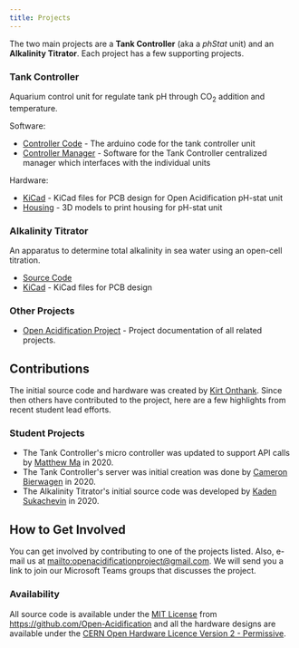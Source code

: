 ```yaml
---
title: Projects
---
```


The two main projects are a **Tank Controller** (aka a _phStat_ unit) and an **Alkalinity Titrator**.
Each project has a few supporting projects.

### Tank Controller

Aquarium control unit for regulate tank pH through CO<sub>2</sub> addition and temperature.

Software:

* [Controller Code](https://github.com/Open-Acidification/TankController) - The arduino code for the tank controller unit
* [Controller Manager](https://github.com/Open-Acidification/TankControllerManager) - Software for the Tank Controller centralized manager which interfaces with the individual units

Hardware:

* [KiCad](https://github.com/Open-Acidification/TankController-KiCad) - KiCad files for PCB design for Open Acidification pH-stat unit
* [Housing](https://github.com/Open-Acidification/TankController-Housing) - 3D models to print housing for pH-stat unit

### Alkalinity Titrator

An apparatus to determine total alkalinity in sea water using an open-cell titration.

* [Source Code](https://github.com/Open-Acidification/AlkalinityTitrator)
* [KiCad](https://github.com/Open-Acidification/AlkalinityTitrator-KiCad) - KiCad files for PCB design

### Other Projects

* [Open Acidification Project](https://github.com/Open-Acidification/Open-Acidification.github.io) - Project documentation of all related projects.

## Contributions

The initial source code and hardware was created by [Kirt Onthank](https://github.com/KirtOnthank).
Since then others have contributed to the project, here are a few highlights from recent student lead efforts.

### Student Projects

* The Tank Controller's micro controller was updated to support API calls by [Matthew Ma](https://github.com/PlasmaIntec) in 2020.
* The Tank Controller's server was initial creation was done by [Cameron Bierwagen](https://github.com/3dCameron) in 2020.
* The Alkalinity Titrator's initial source code was developed by [Kaden Sukachevin](https://github.com/kadensu) in 2020.

## How to Get Involved

You can get involved by contributing to one of the projects listed.
Also, e-mail us at <mailto:openacidificationproject@gmail.com>.
We will send you a link to join our Microsoft Teams groups that discusses the project.

### Availability

All source code is available under the [MIT License](https://opensource.org/licenses/MIT) from <https://github.com/Open-Acidification> and all the hardware designs are available under the [CERN Open Hardware Licence Version 2 - Permissive](https://opensource.org/CERN-OHL-P).
